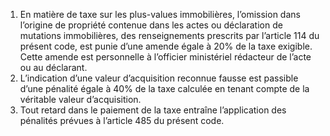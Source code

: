 1) En matière de taxe sur les plus-values immobilières, l’omission dans l’origine de propriété contenue dans les actes ou déclaration de mutations immobilières, des renseignements prescrits par l’article 114 du présent code, est punie d’une amende égale à 20% de la taxe exigible. Cette amende est personnelle à l’officier ministériel rédacteur de l’acte ou au déclarant.
2) L’indication d’une valeur d’acquisition reconnue fausse est passible d’une pénalité
égale à 40% de la taxe calculée en tenant compte de la véritable valeur d’acquisition.
3) Tout retard dans le paiement de la taxe entraîne l’application des pénalités
prévues à l’article 485 du présent code.